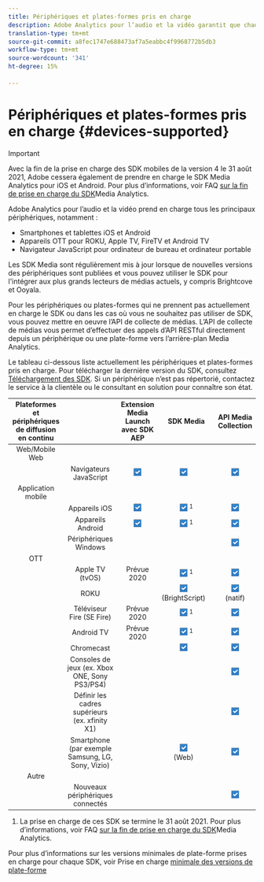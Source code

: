 ```yaml
---
title: Périphériques et plates-formes pris en charge
description: Adobe Analytics pour l’audio et la vidéo garantit que chaque flux média est collecté et rapporté sur tous les périphériques.
translation-type: tm+mt
source-git-commit: a8fec1747e688473af7a5eabbc4f9968772b5db3
workflow-type: tm+mt
source-wordcount: '341'
ht-degree: 15%

---
```



# Périphériques et plates-formes pris en charge {#devices-supported}

>[!IMPORTANT]
>
>Avec la fin de la prise en charge des SDK mobiles de la version 4 le 31 août 2021, Adobe cessera également de prendre en charge le SDK Media Analytics pour iOS et Android.  Pour plus d’informations, voir FAQ [sur la fin de prise en charge du SDK](/help/sdk-implement/end-of-support-faqs.md)Media Analytics.

Adobe Analytics pour l’audio et la vidéo prend en charge tous les principaux périphériques, notamment :

* Smartphones et tablettes iOS et Android
* Appareils OTT pour ROKU, Apple TV, FireTV et Android TV
* Navigateur JavaScript pour ordinateur de bureau et ordinateur portable

Les SDK Media sont régulièrement mis à jour lorsque de nouvelles versions des périphériques sont publiées et vous pouvez utiliser le SDK pour l&#39;intégrer aux plus grands lecteurs de médias actuels, y compris Brightcove et Ooyala.

Pour les périphériques ou plates-formes qui ne prennent pas actuellement en charge le SDK ou dans les cas où vous ne souhaitez pas utiliser de SDK, vous pouvez mettre en oeuvre l’API de collecte de médias. L’API de collecte de médias vous permet d’effectuer des appels d’API RESTful directement depuis un périphérique ou une plate-forme vers l’arrière-plan Media Analytics.

Le tableau ci-dessous liste actuellement les périphériques et plates-formes pris en charge. Pour télécharger la dernière version du SDK, consultez [Téléchargement des SDK](https://docs.adobe.com/content/help/en/media-analytics/using/sdk-implement/download-sdks.html). Si un périphérique n’est pas répertorié, contactez le service à la clientèle ou le consultant en solution pour connaître son état.

| Plateformes et périphériques de diffusion en continu |  | Extension Media Launch avec SDK AEP | SDK Media | API Media Collection |
|:---------------------------:|:-----------------------------------------------:|:----------------------------:|:-------------------:|:--------------------:|
| Web/Mobile Web |  |  |  |  |
|  | Navigateurs JavaScript | ![](/help/assets/icon-blue-check.png) | ![](/help/assets/icon-blue-check.png)    | ![](/help/assets/icon-blue-check.png) |
| Application mobile |  |  |  |  |
|  | Appareils iOS | ![](/help/assets/icon-blue-check.png) | ![](/help/assets/icon-blue-check.png) <sup>1</sup> | ![](/help/assets/icon-blue-check.png) |
|  | Appareils Android | ![](/help/assets/icon-blue-check.png) | ![](/help/assets/icon-blue-check.png) <sup>1</sup> | ![](/help/assets/icon-blue-check.png) |
|  | Périphériques Windows |  |  | ![](/help/assets/icon-blue-check.png) |
| OTT |  |  |  |  |
|  | Apple TV (tvOS) | Prévue 2020 | ![](/help/assets/icon-blue-check.png) <sup>1</sup> | ![](/help/assets/icon-blue-check.png) |
|  | ROKU |  | ![](/help/assets/icon-blue-check.png)   <br>(BrightScript)    | ![](/help/assets/icon-blue-check.png)<br>(natif) |
|  | Téléviseur Fire (SE Fire) | Prévue 2020 | ![](/help/assets/icon-blue-check.png) <sup>1</sup> | ![](/help/assets/icon-blue-check.png) |
|  | Android TV | Prévue 2020 | ![](/help/assets/icon-blue-check.png) <sup>1</sup> | ![](/help/assets/icon-blue-check.png) |
|  | Chromecast |  | ![](/help/assets/icon-blue-check.png)    | ![](/help/assets/icon-blue-check.png) |
|  | Consoles de jeux (ex. Xbox ONE, Sony PS3/PS4) |  |  | ![](/help/assets/icon-blue-check.png) |
|  | Définir les cadres supérieurs (ex. xfinity X1) |  |  | ![](/help/assets/icon-blue-check.png) |
|  | Smartphone (par exemple Samsung, LG, Sony, Vizio) |  | ![](/help/assets/icon-blue-check.png)   <br>(Web)    | ![](/help/assets/icon-blue-check.png) |
| Autre |  |  |  |  |
|  | Nouveaux périphériques connectés |  |  | ![](/help/assets/icon-blue-check.png) |

1. La prise en charge de ces SDK se termine le 31 août 2021. Pour plus d’informations, voir FAQ [sur la fin de prise en charge du SDK](/help/sdk-implement/end-of-support-faqs.md)Media Analytics.

Pour plus d’informations sur les versions minimales de plate-forme prises en charge pour chaque SDK, voir Prise en charge [minimale des versions de plate-forme](https://docs.adobe.com/content/help/en/media-analytics/using/sdk-implement/setup/setup-overview.html)
